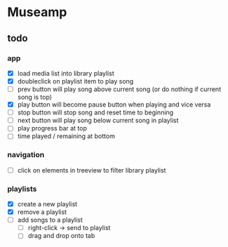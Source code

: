 # Museamp

## todo

### app
- [x] load media list into library playlist
- [x] doubleclick on playlist item to play song
- [ ] prev button will play song above current song (or do nothing if current song is top)
- [x] play button will become pause button when playing and vice versa
- [ ] stop button will stop song and reset time to beginning
- [ ] next button will play song below current song in playlist
- [ ] play progress bar at top
- [ ] time played / remaining at bottom

### navigation
- [ ] click on elements in treeview to filter library playlist

### playlists
- [x] create a new playlist
- [x] remove a playlist
- [ ] add songs to a playlist
    - [ ] right-click -> send to playlist
    - [ ] drag and drop onto tab
